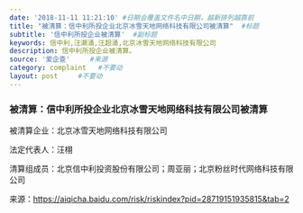 ```yaml
---
date: '2018-11-11 11:21:10' #日期会覆盖文件名中日期，越新排列越靠前
title: "被清算：信中利所投企业北京冰雪天地网络科技有限公司被清算"  #标题
subtitle: '信中利所投企业被清算'  #副标题
keywords: 信中利,汪潮涌,汪超涌,北京冰雪天地网络科技有限公司
description: 信中利所投企业被清算。
source: '爱企查'     #来源
category: complaint   #不要动
layout: post     #不要动
---
```


### 被清算：信中利所投企业北京冰雪天地网络科技有限公司被清算

被清算企业：北京冰雪天地网络科技有限公司

法定代表人：汪栩

清算组成员：北京信中利投资股份有限公司；周亚丽；北京粉丝时代网络科技有限公司

来源：https://aiqicha.baidu.com/risk/riskindex?pid=28719151935815&tab=2
